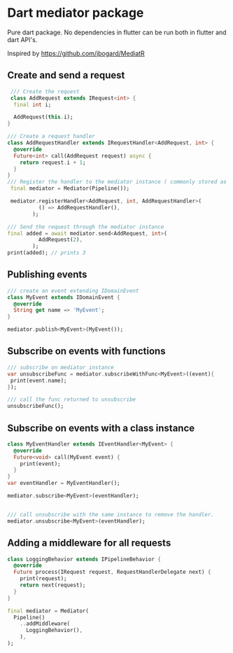 # Dart mediator package

Pure dart package.
No dependencies in flutter can be run both in flutter and dart API's.

Inspired by https://github.com/jbogard/MediatR


## Create and send a request

```dart
 /// Create the request 
 class AddRequest extends IRequest<int> {
  final int i;

  AddRequest(this.i);
}

/// Create a request handler 
class AddRequestHandler extends IRequestHandler<AddRequest, int> {
  @override
  Future<int> call(AddRequest request) async {
    return request.i + 1;
  }
}
/// Register the handler to the mediator instance ( commonly stored as a singleton )
 final mediator = Mediator(Pipeline());

 mediator.registerHandler<AddRequest, int, AddRequestHandler>(
          () => AddRequestHandler(),
        );

/// Send the request through the mediator instance
final added = await mediator.send<AddRequest, int>(
          AddRequest(2),
        );
print(added); // prints 3

```

## Publishing events
```dart
/// create an event extending IDomainEvent
class MyEvent extends IDomainEvent {
  @override
  String get name => 'MyEvent';
}

mediator.publish<MyEvent>(MyEvent());
```

## Subscribe on events with functions
```dart
/// subscribe on mediator instance
var unsubscribeFunc = mediator.subscribeWithFunc<MyEvent>((event){
 print(event.name);
});

/// call the func returned to unsubscribe
unsubscribeFunc();

```
## Subscribe on events with a class instance
```dart
class MyEventHandler extends IEventHandler<MyEvent> {
  @override
  Future<void> call(MyEvent event) {
    print(event);
  }
}
var eventHandler = MyEventHandler();

mediator.subscribe<MyEvent>(eventHandler);


/// call unsubscribe with the same instance to remove the handler.
mediator.unsubscribe<MyEvent>(eventHandler);

```


 ## Adding a middleware for all requests
 
```dart
class LoggingBehavior extends IPipelineBehavior {
  @override
  Future process(IRequest request, RequestHandlerDelegate next) {
    print(request);
    return next(request);
  }
}

final mediator = Mediator(
  Pipeline()
    ..addMiddleware(
      LoggingBehavior(),
    ),
);
```

